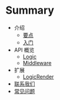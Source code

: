 # Summary

* 介绍
  * [要点](README.md)
  * [入门](guide.md)
* API 概览
  * [Logic](Logic.md)
  * [Middleware](Middleware.md)
* 扩展
  * [LogicRender](LogicRender.md)
* [联系我们](connection.md)
* [常见问题](question.md)
